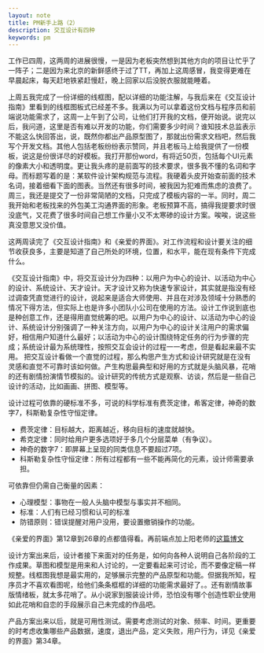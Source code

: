 ```yaml
---
layout: note
title: PM新手上路（2）
description: 交互设计有四种
keywords: pm
---
```

工作已四周，这两周的进展很慢，一是因为老板突然想到其他方向的项目让忙乎了一阵子；二是因为来北京的新鲜感终于过了TT，再加上这周感冒，我变得更难在早晨起床，每天赶地铁紧赶慢赶，晚上回家以后没脱衣服就能睡着。

上周五我完成了一份详细的线框图，配以详细的功能注解，与我后来在《交互设计指南》里看到的线框图板式已经差不多。我满以为可以拿着这份文档与程序员和前端说功能需求了，这周一上午到了公司，让他们打开我的文档，便开始说。说完以后，我问道，这里是否有难以开发的功能，你们需要多少时间？谁知技术总监表示不能这么快回答出，说，既然你都出产品原型图了，那就出份需求文档吧，然后我写个开发文档。其他人包括老板纷纷表示赞同，并且老板马上给我提供了一份模板，说这是份很详尽的好模板。我打开那份word，有将近50页，包括每个UI元素的像素大小和透明度。更让我头疼的是前面写的技术要求，很多我不懂的名词和字母。而标题写着的是：某软件设计架构规范与流程。我硬着头皮开始查前面的技术名词，接着细看下面的图表。当然还有很多时间，被我因为犯难而焦虑的浪费了。周三，我还是提交了一份非常简陋的文档，只完成了模板内容的一半。同时，周二我开始和老板找来的外包美工沟通界面的形象。老板预算不高，搞得我提要求时很没底气，又花费了很多时间自己想工作量小又不太寒碜的设计方案。唉唉，说这些真没意思又没价值。

这两周读完了《交互设计指南》和《亲爱的界面》。对工作流程和设计要关注的细节收获良多，主要是知道了自己所处的环境，位置，和水平，能在现有条件下完成什么。

《交互设计指南》中，将交互设计分为四种：以用户为中心的设计、以活动为中心的设计、系统设计、天才设计。天才设计又称为快速专家设计，其实就是指没有经过调查凭直觉进行的设计，说起来是适合大师使用、并且在对涉及领域十分熟悉的情况下得方法，但实际上也是许多小团队小公司在使用的方法。设计工作说到底也是种创意工作，还是得用直觉统筹的吧。以用户为中心的设计、以活动为中心的设计、系统设计分别强调了一种关注方向，以用户为中心的设计关注用户的需求偏好，相信用户知道什么最好；以活动为中心的设计围绕特定任务的行为步骤的完成；系统设计最为系统理性，按照交互会设计的过程一一考虑，但是看起来最不实用。
把交互设计看做一个直觉的过程，那么构思产生方式和设计研究就是在没有灵感和直觉不可靠时该如何做。产生构思最典型和好用的方式就是头脑风暴，花哨的还有剧情扮演情节模拟的。设计研究的传统方式是观察、访谈，然后是一些自己设计的活动，比如画画、拼图、模型等。

设计过程可依靠的硬标准不多，可说的科学标准有费茨定律，希客定律，神奇的数字7，科斯勒复杂性守恒定律。

* 费茨定律：目标越大，距离越近，移向目标的速度就越快。
* 希克定律：同时给用户更多选项好于多几个分层菜单（有争议）。
* 神奇的数字7：即屏幕上呈现的同类信息不要超过7项。    
* 科斯勒复杂性守恒定律：所有过程都有一些不能再简化的元素，设计师需要承担。

可依靠但仍需自己衡量的因素：

* 心理模型：事物在一般人头脑中模型与事实并不相同。
* 标准：人们有已经习惯和认可的标准
* 防错原则：错误提醒对用户没用，要设置撤销操作的功能。

《亲爱的界面》第12章到26章的点都值得看。再前端点加上阳老师的[这篇博文](http://www.yangzhiping.com/psy/app-psychology.html)

设计方案出来后，设计者接下来面对的任务是，如何向各种人说明自己各阶段的工作成果。草图和模型是用来和人讨论的，一定要看起来可讨论，而不要像定稿一样规整。线框图我想是最实用的，足够展示完整的产品原型和功能。但据我所知，程序员才不喜欢看图呢，给他们条条框框的详细的功能需求最好了。。还有剧情故事版情绪板，就太多花哨了。从小说家到服装设计师，恐怕没有哪个创造性职业使用如此花哨和自恋的手段展示自己未完成的作品吧。

产品方案出来以后，就是可用性测试。需要考虑测试的对象、频率、时间。更重要的时考虑收集哪些产品数据，速度，退出产品，定义失败，用户行为，详见《亲爱的界面》第34章。